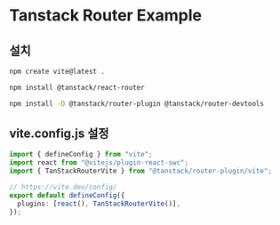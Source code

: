 # Tanstack Router Example

## 설치

```bash
npm create vite@latest .
```

```bash
npm install @tanstack/react-router
```

```bash
npm install -D @tanstack/router-plugin @tanstack/router-devtools
```

## vite.config.js 설정

```ts
import { defineConfig } from "vite";
import react from "@vitejs/plugin-react-swc";
import { TanStackRouterVite } from "@tanstack/router-plugin/vite";

// https://vite.dev/config/
export default defineConfig({
  plugins: [react(), TanStackRouterVite()],
});
```


